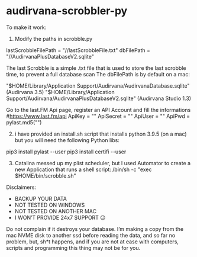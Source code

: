 # audirvana-scrobbler-py

To make it work:

1) Modify the paths in scrobble.py

lastScrobbleFilePath = "/<CHANGE ME>/lastScrobbleFile.txt"
dbFilePath = "/<CHANGE ME>/AudirvanaPlusDatabaseV2.sqlite"
  
The last Scrobble is a simple .txt file that is used to store the last scrobble time, to prevent a full database scan
The dbFilePath is by default on a mac: 

"$HOME/Library/Application Support/Audirvana/AudirvanaDatabase.sqlite" (Audirvana 3.5)
"$HOME/Library/Application Support/Audirvana/AudirvanaPlusDatabaseV2.sqlite" (Audirvana Studio 1.3)
  
Go to the last.FM Api page, register an API Account and fill the informations
#https://www.last.fm/api
ApiKey = "<CHANGE ME>"
ApiSecret = "<CHANGE ME>"
ApiUser = "<CHANGE ME>"
ApiPwd = pylast.md5("<CHANGE ME>")
  
2) i have provided an install.sh script that installs python 3.9.5 (on a mac) but you will need the following Python libs:

pip3 install pylast --user 
pip3 install certifi --user
  
 3) Catalina messed up my plist scheduler, but I used Automator to create a new Application that runs a shell script:
 /bin/sh -c "exec $HOME/bin/scrobble.sh"
 

 Disclaimers:
 
- BACKUP YOUR DATA
- NOT TESTED ON WINDOWS
- NOT TESTED ON ANOTHER MAC
- I WON’T PROVIDE 24x7 SUPPORT :wink:

Do not complain if it destroys your database. I’m making a copy from the mac NVME disk to another ssd before reading the data, and so far no problem, but, sh*t happens, and if you are not at ease with computers, scripts and programming this thing may not be for you.
